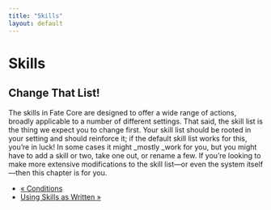 ```yaml
---
title: "Skills"
layout: default
---
```


#  Skills

## Change That List!

The skills in Fate Core are designed to offer a wide range of actions, broadly
applicable to a number of different settings. That said, the skill list is the
thing we expect you to change first. Your skill list should be rooted in your
setting and should reinforce it; if the default skill list works for this,
you’re in luck! In some cases it might _mostly _work for you, but you might
have to add a skill or two, take one out, or rename a few. If you’re looking
to make more extensive modifications to the skill list—or even the system
itself—then this chapter is for you.

  * [« Conditions](/fate-srd/fate-system-toolkit/conditions)
  * [Using Skills as Written »](/fate-srd/fate-system-toolkit/using-skills-written)

